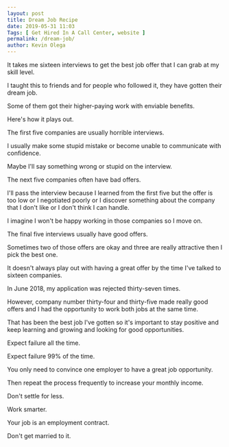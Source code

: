 ```yaml
--- 
layout: post 
title: Dream Job Recipe
date: 2019-05-31 11:03
Tags: [ Get Hired In A Call Center, website ]
permalink: /dream-job/ 
author: Kevin Olega 
--- 
```

It takes me sixteen interviews to get the best job offer that I can grab at my skill level.

I taught this to friends and for people who followed it, they have gotten their dream job.

Some of them got their higher-paying work with enviable benefits. 

Here's how it plays out.

The first five companies are usually horrible interviews.

I usually make some stupid mistake or become unable to communicate with confidence.

Maybe I'll say something wrong or stupid on the interview.

The next five companies often have bad offers.

I'll pass the interview because I learned from the first five but the offer is too low or I negotiated poorly or I discover something about the company that I don't like or I don't think I can handle.

I imagine I won't be happy working in those companies so I move on.

The final five interviews usually have good offers.

Sometimes two of those offers are okay and three are really attractive then I pick the best one.

It doesn't always play out with having a great offer by the time I've talked to sixteen companies.

In June 2018, my application was rejected thirty-seven times.

However, company number thirty-four and thirty-five made really good offers and I had the opportunity to work both jobs at the same time.

That has been the best job I've gotten so it's important to stay positive and keep learning and growing and looking for good opportunities.

Expect failure all the time.

Expect failure 99% of the time.

You only need to convince one employer to have a great job opportunity.

Then repeat the process frequently to increase your monthly income.

Don't settle for less.

Work smarter.

Your job is an employment contract.

Don't get married to it.